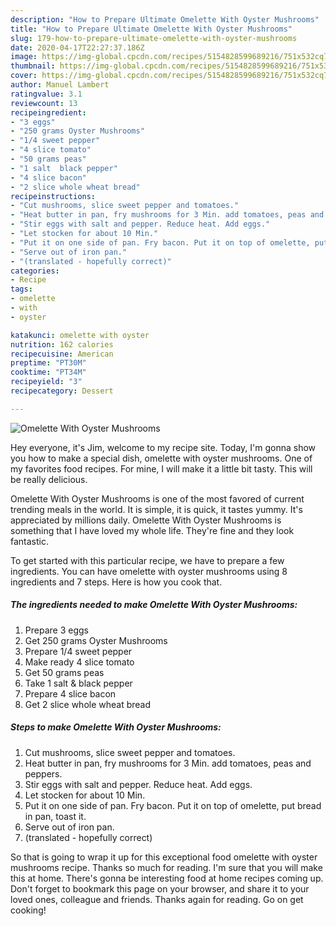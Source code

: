 ```yaml
---
description: "How to Prepare Ultimate Omelette With Oyster Mushrooms"
title: "How to Prepare Ultimate Omelette With Oyster Mushrooms"
slug: 179-how-to-prepare-ultimate-omelette-with-oyster-mushrooms
date: 2020-04-17T22:27:37.186Z
image: https://img-global.cpcdn.com/recipes/5154828599689216/751x532cq70/omelette-with-oyster-mushrooms-recipe-main-photo.jpg
thumbnail: https://img-global.cpcdn.com/recipes/5154828599689216/751x532cq70/omelette-with-oyster-mushrooms-recipe-main-photo.jpg
cover: https://img-global.cpcdn.com/recipes/5154828599689216/751x532cq70/omelette-with-oyster-mushrooms-recipe-main-photo.jpg
author: Manuel Lambert
ratingvalue: 3.1
reviewcount: 13
recipeingredient:
- "3 eggs"
- "250 grams Oyster Mushrooms"
- "1/4 sweet pepper"
- "4 slice tomato"
- "50 grams peas"
- "1 salt  black pepper"
- "4 slice bacon"
- "2 slice whole wheat bread"
recipeinstructions:
- "Cut mushrooms, slice sweet pepper and tomatoes."
- "Heat butter in pan, fry mushrooms for 3 Min. add tomatoes, peas and peppers."
- "Stir eggs with salt and pepper. Reduce heat. Add eggs."
- "Let stocken for about 10 Min."
- "Put it on one side of pan. Fry bacon. Put it on top of omelette, put bread in pan, toast it."
- "Serve out of iron pan."
- "(translated - hopefully correct)"
categories:
- Recipe
tags:
- omelette
- with
- oyster

katakunci: omelette with oyster 
nutrition: 162 calories
recipecuisine: American
preptime: "PT30M"
cooktime: "PT34M"
recipeyield: "3"
recipecategory: Dessert

---
```



![Omelette With Oyster Mushrooms](https://img-global.cpcdn.com/recipes/5154828599689216/751x532cq70/omelette-with-oyster-mushrooms-recipe-main-photo.jpg)

Hey everyone, it's Jim, welcome to my recipe site. Today, I'm gonna show you how to make a special dish, omelette with oyster mushrooms. One of my favorites food recipes. For mine, I will make it a little bit tasty. This will be really delicious.

Omelette With Oyster Mushrooms is one of the most favored of current trending meals in the world. It is simple, it is quick, it tastes yummy. It's appreciated by millions daily. Omelette With Oyster Mushrooms is something that I have loved my whole life. They're fine and they look fantastic.




To get started with this particular recipe, we have to prepare a few ingredients. You can have omelette with oyster mushrooms using 8 ingredients and 7 steps. Here is how you cook that.

<!--inarticleads1-->

##### The ingredients needed to make Omelette With Oyster Mushrooms:

1. Prepare 3 eggs
1. Get 250 grams Oyster Mushrooms
1. Prepare 1/4 sweet pepper
1. Make ready 4 slice tomato
1. Get 50 grams peas
1. Take 1 salt &amp; black pepper
1. Prepare 4 slice bacon
1. Get 2 slice whole wheat bread




<!--inarticleads2-->

##### Steps to make Omelette With Oyster Mushrooms:

1. Cut mushrooms, slice sweet pepper and tomatoes.
1. Heat butter in pan, fry mushrooms for 3 Min. add tomatoes, peas and peppers.
1. Stir eggs with salt and pepper. Reduce heat. Add eggs.
1. Let stocken for about 10 Min.
1. Put it on one side of pan. Fry bacon. Put it on top of omelette, put bread in pan, toast it.
1. Serve out of iron pan.
1. (translated - hopefully correct)




So that is going to wrap it up for this exceptional food omelette with oyster mushrooms recipe. Thanks so much for reading. I'm sure that you will make this at home. There's gonna be interesting food at home recipes coming up. Don't forget to bookmark this page on your browser, and share it to your loved ones, colleague and friends. Thanks again for reading. Go on get cooking!
